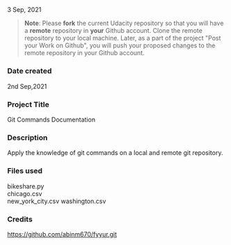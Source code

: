 ##
3 Sep, 2021
>**Note**: Please **fork** the current Udacity repository so that you will have a **remote** repository in **your** Github account. Clone the remote repository to your local machine. Later, as a part of the project "Post your Work on Github", you will push your proposed changes to the remote repository in your Github account.

### Date created
2nd Sep,2021



### Project Title
Git Commands Documentation

### Description
Apply the knowledge of git commands on a local and remote git repository.

### Files used
bikeshare.py      
chicago.csv       
new_york_city.csv 
washington.csv

### Credits
https://github.com/abinm670/fyyur.git



